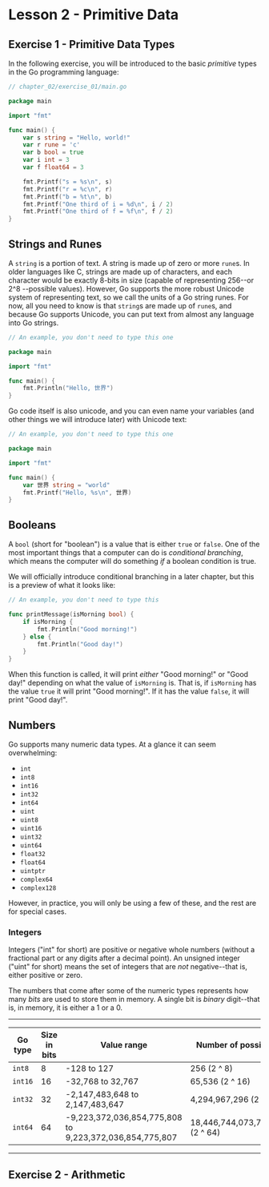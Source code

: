 # Lesson 2 - Primitive Data

## Exercise 1 - Primitive Data Types

In the following exercise, you will be introduced to the basic *primitive*
types in the Go programming language:

```go
// chapter_02/exercise_01/main.go

package main

import "fmt"

func main() {
	var s string = "Hello, world!"
	var r rune = 'c'
	var b bool = true
	var i int = 3
	var f float64 = 3

	fmt.Printf("s = %s\n", s)
	fmt.Printf("r = %c\n", r)
	fmt.Printf("b = %t\n", b)
	fmt.Printf("One third of i = %d\n", i / 2)
	fmt.Printf("One third of f = %f\n", f / 2)
}
```

## Strings and Runes

A `string` is a portion of text. A string is made up of zero or more `rune`s.
In older languages like C, strings are made up of characters, and each
character would be exactly 8-bits in size (capable of representing 256--or 2^8
--possible values). However, Go supports the more robust Unicode system of
representing text, so we call the units of a Go string runes. For now, all you
need to know is that `string`s are made up of `rune`s, and because Go supports
Unicode, you can put text from almost any language into Go strings.

```go
// An example, you don't need to type this one

package main

import "fmt"

func main() {
    fmt.Println("Hello, 世界")
}
```

Go code itself is also unicode, and you can even name your variables (and other
things we will introduce later) with Unicode text:

```go
// An example, you don't need to type this one

package main

import "fmt"

func main() {
    var 世界 string = "world"
    fmt.Printf("Hello, %s\n", 世界)
}
```

## Booleans

A `bool` (short for "boolean") is a value that is either `true` or `false`.
One of the most important things that a computer can do is *conditional
branching*, which means the computer will do something *if* a boolean
condition is true.

We will officially introduce conditional branching in a later chapter, but
this is a preview of what it looks like:

```go
// An example, you don't need to type this

func printMessage(isMorning bool) {
    if isMorning {
        fmt.Println("Good morning!")
    } else {
        fmt.Println("Good day!")
    }
}
```

When this function is called, it will print *either* "Good morning!" or "Good
day!" depending on what the value of `isMorning` is. That is, if `isMorning`
has the value `true` it will print "Good morning!". If it has the value
`false`, it will print "Good day!".

## Numbers

Go supports many numeric data types. At a glance it can seem overwhelming:

- `int`
- `int8`
- `int16`
- `int32`
- `int64`
- `uint`
- `uint8`
- `uint16`
- `uint32`
- `uint64`
- `float32`
- `float64`
- `uintptr`
- `complex64`
- `complex128`

However, in practice, you will only be using a few of these, and the rest
are for special cases.

### Integers

Integers ("int" for short) are positive or negative whole numbers (without a
fractional part or any digits after a decimal point). An unsigned integer ("uint" for short) means the set of integers that are *not* negative--that is,
either positive or zero.

The numbers that come after some of the numeric types represents how many
*bits* are used to store them in memory. A single bit is *binary* digit--that
is, in memory, it is either a 1 or a 0.

---
|Go type|Size in bits|Value range|Number of possible values|
|--|--|--|--|
|`int8`|8|-128 to 127|256 (2 ^ 8)|
|`int16`|16|-32,768 to 32,767|65,536 (2 ^ 16)|
|`int32`|32|-2,147,483,648 to 2,147,483,647|4,294,967,296 (2 ^ 32)|
|`int64`|64|-9,223,372,036,854,775,808 to 9,223,372,036,854,775,807|18,446,744,073,709,551,616 (2 ^ 64)|
---

## Exercise 2 - Arithmetic
